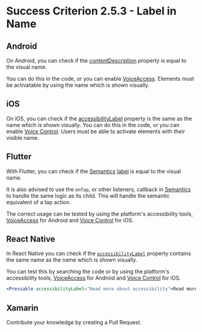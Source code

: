 # Success Criterion 2.5.3 - Label in Name

## Android

On Android, you can check if the [contentDescription](https://developer.android.com/reference/android/view/View.html#attr_android:contentDescription) property is equal to the visual name.

You can do this in the code, or you can enable [VoiceAccess](https://appt.nl/kennisbank/hulpmiddelen/stembediening/android). Elements must be activatable by using the name which is shown visually.

## iOS

On iOS, you can check if the [accessibilityLabel](https://developer.apple.com/documentation/objectivec/nsobject/1615181-accessibilitylabel) property is the same as the name which is shown visually. You can do this in the code, or you can enable [Voice Control](https://appt.nl/kennisbank/hulpmiddelen/stembediening/ios). Users must be able to activate elements with their visible name.

## Flutter

With Flutter, you can check if the [Semantics](https://api.flutter.dev/flutter/widgets/Semantics-class.html) [label](https://api.flutter.dev/flutter/semantics/SemanticsProperties/label.html) is equal to the visual name.

It is also advised to use the `onTap`, or other listeners, callback in [Semantics](https://api.flutter.dev/flutter/widgets/Semantics-class.html) to handle the same logic as its child. This will handle the semantic equivalent of a tap action.

The correct usage can be tested by using the platform's accessibility tools, [VoiceAccess](https://appt.nl/kennisbank/hulpmiddelen/stembediening/android) for Android and [Voice Control](https://appt.nl/kennisbank/hulpmiddelen/stembediening/ios) for iOS.

## React Native

In React Native you can check if the [`accessibilityLabel`](https://reactnative.dev/docs/accessibility#accessibilitylabel) property contains the same name as the name which is shown visually. 

You can test this by searching the code or by using the platform's accessibility tools, [VoiceAccess](https://appt.nl/kennisbank/hulpmiddelen/stembediening/android) for Android and [Voice Control](https://appt.nl/kennisbank/hulpmiddelen/stembediening/ios) for iOS.

```jsx
<Pressable accessibilityLabel="Read more about accessibility">Read more</Pressable>
```

## Xamarin

Contribute your knowledge by creating a Pull Request.
